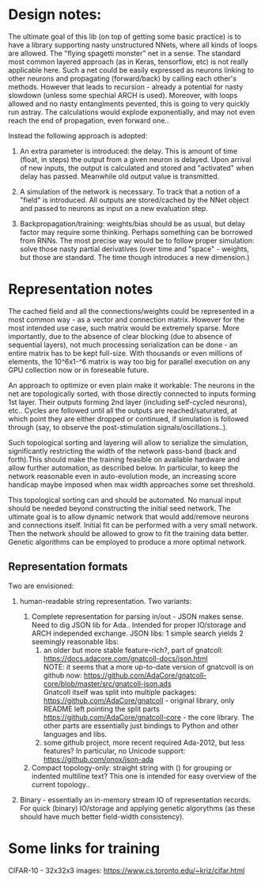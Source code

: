 # Design notes:

The ultimate goal of this lib (on top of getting some basic practice) is to have a
library supporting nasty unstructured NNets, where all kinds of loops are allowed. The
"flying spagetti monster" net in a sense. The standard most common layered approach (as
in Keras, tensorflow, etc) is not really applicable here. Such a net could be easily
expressed as neurons linking to other neurons and propagating (forward/back) by calling
each other's methods. However that leads to recursion - already a potential for nasty
slowdown (unless some spechial ARCH is used). Moreover, with loops allowed and no nasty
entanglments pevented, this is going to very quickly run astray. The calculations would
explode exponentially, and may not even reach the end of propagation, even forward one..

Instead the following approach is adopted:
1. An extra parameter is introduced: the delay. This is amount of time (float, in steps)
the output from a given neuron is delayed. Upon arrival of new inputs, the output is
calculated and stored and "activated" when delay has passed. Meanwhile old output value
is transmitted.

2. A simulation of the network is necessary. To track that a notion of a "field" is
introduced. All outputs are stored/cached by the NNet object and passed to neurons as
input on a new evaluation step.

3. Backpropagation/training: weights/bias should be as usual, but delay factor may
require some thinking. Perhaps something can be borrowed from RNNs. The most precise way
would be to follow proper simulation: solve those nasty partial derivatives
(over time and "space" - weights, but those are standard. The time though introduces a
new dimension.)


# Representation notes

The cached field and all the connections/weights could be represented in a most common
way - as a vector and connection matrix. However for the most intended use case, such
matrix would be extremely sparse. More importantly, due to the absence of clear blocking
(due to absence of sequential layers), not much processing serialization can be done  -
an entire matrix has to be kept full-size. With thousands or even millions of elements,
the 10^6x1-^6 matrix is way too big for parallel execution on any GPU collection now or
in foreseable future.

An approach to optimize or even plain make it workable:
The neurons in the net are topologically sorted, with those directly connected to inputs
forming 1st layer. Their outputs forming 2nd layer (including self-cycled neurons), etc..
Cycles are followed until all the outputs are reached/saturated, at which point they are
either dropped or continued, if simulation is followed through (say, to observe the
post-stimulation signals/oscillations..).

Such topological sorting and layering will allow to serialize the simulation,
significantly restricting the width of the network pass-band (back and forth).This should
make the training feasible on available hardware and allow further automation, as
described below. In particular, to keep the network reasonable even in auto-evolution
mode, an increasing score handicap maybe imposed when max width approaches some set
threshold.

This topological sorting can and should be automated. No manual input should be needed
beyond constructing the initial seed network.
The ultimate goal is to allow dynamic network that would add/remove neurons and
connections itself. Initial fit can be performed with a very small network. Then the
network should be allowed to grow to fit the training data better. Genetic algorithms can
be employed to produce a more optimal network.

## Representation formats
Two are envisioned:
1. human-readable string representation. Two variants:
    1. Complete representation for parsing in/out - JSON makes sense. Need to dig JSON lib for Ada..
    Intended for proper IO/storage and ARCH independed exchange.
    JSON libs: 1 simple search yields 2 seemingly reasonable libs:
        1. an older but more stable feature-rich?, part of gnatcoll:
           https://docs.adacore.com/gnatcoll-docs/json.html<br>
           NOTE: it seems that a more up-to-date version of gnatcvoll is on github now:
           https://github.com/AdaCore/gnatcoll-core/blob/master/src/gnatcoll-json.ads<br>
           Gnatcoll itself was split into multiple packages:<br>
           https://github.com/AdaCore/gnatcoll  - original library, only README left pointing the split parts
           https://github.com/AdaCore/gnatcoll-core  - the core library. The other parts
           are essentially just bindings to Python and other languages and libs.
        2. some github project, more recent required Ada-2012, but less features?
           In particular, no Unicode support:  https://github.com/onox/json-ada
    2. Compact topology-only: straight string with () for grouping or indented multiline text?
    This one is intended for easy overview of the current topology..

2.  Binary - essentially an in-memory stream IO of representation records.
    For quick (binary) IO/storage and applying genetic algorythms
    (as these should have much better field-width consistency).

# Some links for training
CIFAR-10 - 32x32x3 images: https://www.cs.toronto.edu/~kriz/cifar.html

